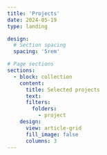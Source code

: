 ```yaml
---
title: 'Projects'
date: 2024-05-19
type: landing

design:
  # Section spacing
  spacing: '5rem'

# Page sections
sections:
  - block: collection
    content:
      title: Selected projects
      text: 
      filters:
        folders:
          - project
    design:
      view: article-grid
      fill_image: false
      columns: 3
---
```

